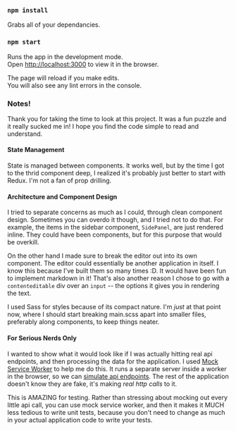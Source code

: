### `npm install`

Grabs all of your dependancies.

### `npm start`

Runs the app in the development mode.\
Open [http://localhost:3000](http://localhost:3000) to view it in the browser.

The page will reload if you make edits.\
You will also see any lint errors in the console.

### Notes!

Thank you for taking the time to look at this project. It was a fun puzzle and it really sucked me in! I hope you find the code simple to read and understand.

#### State Management 

State is managed between components. It works well, but by the time I got to the thrid component deep, I realized it's probably just better to start with Redux. I'm not a fan of prop drilling.

#### Architecture and Component Design

I tried to separate concerns as much as I could, through clean component design. Sometimes you can overdo it though, and I tried not to do that. For example, the items in the sidebar component, `SidePanel`, are just rendered inline. They could have been components, but for this purpose that would be overkill.

On the other hand I made sure to break the editor out into its own component. The editor could essentially be another application in itself. I know this because I've built them so many times :D. It would have been fun to implement markdown in it! That's also another reason I chose to go with a `contenteditable` div over an `input` -- the options it gives you in rendering the text.

I used Sass for styles because of its compact nature. I'm _just_ at that point now, where I should start breaking main.scss apart into smaller files, preferably along components, to keep things neater.

#### For Serious Nerds Only

I wanted to show what it would look like if I was actually hitting real api endpoints, and then processing the data for the application. I used [Mock Service Worker](https://mswjs.io/) to help me do this. It runs a separate server inside a worker in the browser, so we can [simulate api endpoints](https://github.com/adunndevster/suggestion-box/blob/main/src/test/mocks/handlers.ts). The rest of the application doesn't know they are fake, it's making _real http calls_ to it.

This is AMAZING for testing. Rather than stressing about mocking out every little api call, you can use mock service worker, and then it makes it MUCH less tedious to write unit tests, because you don't need to change as much in your actual application code to write your tests.
